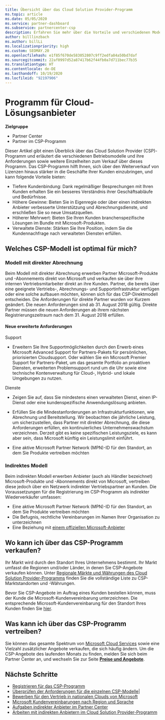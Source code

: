 ```yaml
---
title: Übersicht über das Cloud Solution Provider-Programm
ms.topic: article
ms.date: 05/05/2020
ms.service: partner-dashboard
ms.subservice: partnercenter-csp
description: Erfahren Sie mehr über die Vorteile und verschiedenen Modelle im Cloud Solution Provider (CSP)-Programm, um Ihr Unternehmen mit neuen Kunden und neuem Know-how voranzubringen.
author: billlinzbach
ms.author: billLi
ms.localizationpriority: high
ms.custom: SEOMAY.20
ms.openlocfilehash: e1f85f670de583052807c9ff2edfa84a50bd7daf
ms.sourcegitcommit: 22af0997d52a87417b62f44fb0a7d711bec77b35
ms.translationtype: HT
ms.contentlocale: de-DE
ms.lasthandoff: 10/19/2020
ms.locfileid: "92197906"
---
```

# <a name="cloud-solution-provider-program"></a>Programm für Cloud-Lösungsanbieter 

**Zielgruppe**

- Partner Center
- Partner im CSP-Programm

Dieser Artikel gibt einen Überblick über das Cloud Solution Provider (CSP)-Programm und erläutert die verschiedenen Betriebsmodelle und ihre Anforderungen sowie weitere Einzelheiten zum Verkauf über dieses Programm.  Das CSP-Programm hilft Ihnen, sich über den Weiterverkauf von Lizenzen hinaus stärker in die Geschäfte Ihrer Kunden einzubringen, und kann folgende Vorteile bieten: 

- Tiefere Kundenbindung: Dank regelmäßiger Besprechungen mit Ihren Kunden erhalten Sie ein besseres Verständnis ihrer Geschäftsabläufe und Bedürfnisse.
- Höhere Gewinne: Bieten Sie in Eigenregie oder über einen indirekten Anbieter verbesserte Unterstützung und Abrechnungsdienste, und erschließen Sie so neue Umsatzquellen.  
- Höherer Mehrwert: Bieten Sie Ihren Kunden branchenspezifische Lösungen im Bundle mit Microsoft-Produkten.
- Verwaltete Dienste: Stärken Sie Ihre Position, indem Sie die Kundennachfrage nach verwalteten Diensten erfüllen. 

## <a name="which-csp-model-is-best-for-me"></a>Welches CSP-Modell ist optimal für mich?

### <a name="direct-bill-model"></a>Modell mit direkter Abrechnung

 Beim Modell mit direkter Abrechnung erwerben Partner Microsoft-Produkte und -Abonnements direkt von Microsoft und verkaufen sie über ihre internen Vertriebsmitarbeiter direkt an ihre Kunden. Partner, die bereits über eine geeignete Vertriebs-, Abrechnungs- und Supportinfrastruktur verfügen oder eine solche aufbauen möchten, können sich für das CSP-Direktmodell entscheiden. Die Anforderungen für direkte Partner wurden vor Kurzem geändert. Die neuen Anforderungen sind ab 31. August 2018 gültig. Direkte Partner müssen die neuen Anforderungen ab ihrem nächsten Registrierungszeitraum nach dem 31. August 2018 erfüllen.

#### <a name="new-expanded-requirements"></a>Neue erweiterte Anforderungen

Support

- Erweitern Sie Ihre Supportmöglichkeiten durch den Erwerb eines Microsoft Advanced Support for Partners-Pakets für persönlichen, priorisierten Cloudsupport. Oder wählen Sie ein Microsoft Premier Support for Partners-Paket, um das gesamte Portfolio an proaktiven Diensten, erweiterten Problemsupport rund um die Uhr sowie eine technische Kontenverwaltung für Cloud-, Hybrid- und lokale Umgebungen zu nutzen.

Dienste

- Zeigen Sie auf, dass Sie mindestens einen verwalteten Dienst, einen IP-Dienst oder eine kundenspezifische Anwendungslösung anbieten. 

- Erfüllen Sie die Mindestanforderungen an Infrastrukturfunktionen, wie Abrechnung und Bereitstellung. Wir beobachten die jährliche Leistung, um sicherzustellen, dass Partner mit direkter Abrechnung, die diese Anforderungen erfüllen, ein kontinuierliches Unternehmenswachstum verzeichnen. Derzeit gibt es keine spezifischen Leistungsziele, es kann aber sein, dass Microsoft künftig ein Leistungslimit einführt.

- Eine aktive Microsoft Partner Network (MPN)-ID für den Standort, an dem Sie Produkte vertreiben möchten

### <a name="indirect-model"></a>Indirektes Modell

Beim indirekten Modell erwerben Anbieter (auch als Händler bezeichnet) Microsoft-Produkte und -Abonnements direkt von Microsoft, vertreiben diese jedoch über ein Netzwerk indirekter Vertriebspartner an Kunden. Die Voraussetzungen für die Registrierung im CSP-Programm als indirekter Wiederverkäufer umfassen:

- Eine aktive Microsoft Partner Network (MPN)-ID für den Standort, an dem Sie Produkte vertreiben möchten
- Die Befugnis, rechtliche Vereinbarungen im Namen Ihrer Organisation zu unterzeichnen
- Eine Beziehung mit [einem offiziellen Microsoft-Anbieter](https://partnercenter.microsoft.com/partner/find-a-provider)

## <a name="where-can-i-sell-through-the-csp-program"></a>Wo kann ich über das CSP-Programm verkaufen?

Ihr Markt wird durch den Standort Ihres Unternehmens bestimmt. Ihr Markt umfasst die Regionen und/oder Länder, in denen Sie CSP-Angebote verkaufen können. Unter [Regionale Märkte und Währungen des Cloud Solution Provider-Programms](regional-authorization-overview.md) finden Sie die vollständige Liste zu CSP-Marktstandorten und -Währungen.

Bevor Sie CSP-Angebote im Auftrag eines Kunden bestellen können, muss der Kunde die Microsoft-Kundenvereinbarung unterzeichnen. Die entsprechende Microsoft-Kundenvereinbarung für den Standort Ihres Kunden finden Sie [hier](agreements.md).  

## <a name="what-can-i-sell-through-the-csp-program"></a>Was kann ich über das CSP-Programm vertreiben?

Sie können das gesamte Spektrum von [Microsoft Cloud Services](https://partner.microsoft.com/cloud-solution-provider/products-and-services) sowie eine Vielzahl zusätzlicher Angebote verkaufen, die sich häufig ändern. Um die CSP-Angebote des laufenden Monats zu finden, melden Sie sich beim Partner Center an, und wechseln Sie zur Seite [**Preise und Angebote**](https://partnercenter.microsoft.com/pcv/sales).

## <a name="next-steps"></a>Nächste Schritte

- [Registrieren für das CSP-Programm](enrolling-in-the-csp-program.md)
- [Überprüfen der Anforderungen für die einzelnen CSP-Modelle](https://partnercenter.microsoft.com/partner/cloud-solution-provider)|
- [Bewerben für den Vertrieb in nationalen Clouds von Microsoft](csp-national-clouds-overview.md)
- [Microsoft Kundenvereinbarungen nach Region und Sprache](agreements.md)
- [Aufgaben indirekter Anbieter im Partner Center](indirect-provider-tasks-in-partner-center.md)
- [Arbeiten mit indirekten Anbietern im Cloud Solution Provider-Programm](indirect-reseller-tasks-in-partner-center.md)
